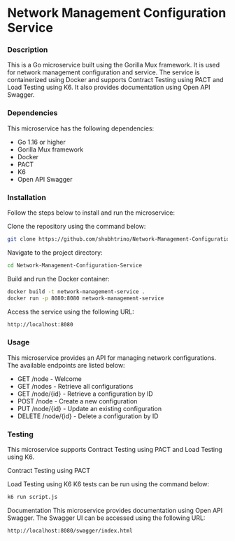 # Network Management Configuration Service

### Description
This is a Go microservice built using the Gorilla Mux framework. It is used for network management configuration and service. The service is containerized using Docker and supports Contract Testing using PACT and Load Testing using K6. It also provides documentation using Open API Swagger.

### Dependencies
This microservice has the following dependencies:

- Go 1.16 or higher
- Gorilla Mux framework
- Docker
- PACT
- K6
- Open API Swagger


### Installation

Follow the steps below to install and run the microservice:

Clone the repository using the command below:

```sh
git clone https://github.com/shubhtrino/Network-Management-Configuration-Service.git
```

Navigate to the project directory:

```sh
cd Network-Management-Configuration-Service
```

Build and run the Docker container:

```sh
docker build -t network-management-service .
docker run -p 8080:8080 network-management-service
```

Access the service using the following URL:

```sh
http://localhost:8080
```

### Usage

This microservice provides an API for managing network configurations. The available endpoints are listed below:

- GET /node - Welcome
- GET /nodes - Retrieve all configurations
- GET /node/{id} - Retrieve a configuration by ID
- POST /node - Create a new configuration
- PUT /node/{id} - Update an existing configuration
- DELETE /node/{id} - Delete a configuration by ID

### Testing
This microservice supports Contract Testing using PACT and Load Testing using K6.

Contract Testing using PACT

Load Testing using K6
K6 tests can be run using the command below:

```sh
k6 run script.js
```
Documentation
This microservice provides documentation using Open API Swagger. The Swagger UI can be accessed using the following URL:

```sh
http://localhost:8080/swagger/index.html
```


